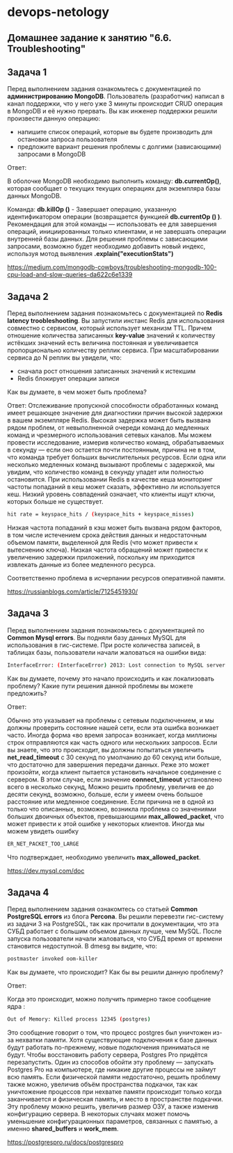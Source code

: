 # devops-netology

## Домашнее задание к занятию "6.6. Troubleshooting"

## Задача 1

Перед выполнением задания ознакомьтесь с документацией по **администрированию MongoDB**.
Пользователь (разработчик) написал в канал поддержки, что у него уже 3 минуты происходит CRUD операция в MongoDB и её нужно прервать.
Вы как инженер поддержки решили произвести данную операцию:

* напишите список операций, которые вы будете производить для остановки запроса пользователя
* предложите вариант решения проблемы с долгими (зависающими) запросами в MongoDB

Ответ:

В оболочке MongoDB необходимо выполнить команду: **db.currentOp()**, 
которая сообщает о текущих текущих операциях для экземпляра базы данных MongoDB.

Команда: **db.killOp (<opid>)** - Завершает операцию, указанную идентификатором операции (возвращается функцией **db.currentOp () )**. 
Рекомендация для этой команды — использовать ее для завершения операций, инициированных только клиентами,
и не завершать операции внутренней базы данных.
Для решения проблемы с зависающими запросами, возможно будет необходимо  добавить новый индекс,
используя мотод выявления **.explain("executionStats")**

https://medium.com/mongodb-cowboys/troubleshooting-mongodb-100-cpu-load-and-slow-queries-da622c6e1339

## Задача 2

Перед выполнением задания познакомьтесь с документацией по **Redis latency troobleshooting**.
Вы запустили инстанс Redis для использования совместно с сервисом, который использует механизм TTL. 
Причем отношение количества записанных **key-value** значений к количеству истёкших значений есть величина постоянная 
и увеличивается пропорционально количеству реплик сервиса.
При масштабировании сервиса до N реплик вы увидели, что:
- сначала рост отношения записанных значений к истекшим
- Redis блокирует операции записи

Как вы думаете, в чем может быть проблема?

Ответ:
Отслеживание пропускной способности обработанных команд имеет решающее значение для диагностики причин высокой задержки 
в вашем экземпляре Redis. Высокая задержка может быть вызвана рядом проблем, от невыполненной очереди команд до медленных
команд и чрезмерного использования сетевых каналов. Мы можем провести исследование, измерив количество команд, 
обрабатываемых в секунду — если оно остается почти постоянным, причина не в том, что команда требует больших 
вычислительных ресурсов. Если одна или несколько медленных команд вызывают проблемы с задержкой, мы увидим,
что количество команд в секунду упадет или полностью остановится.
При использовании Redis в качестве кеша мониторинг частоты попаданий в кеш может сказать, эффективно ли используется кеш. 
Низкий уровень совпадений означает, что клиенты ищут ключи, которых больше не существует. 

```bash
hit rate = keyspace_hits / (keyspace_hits + keyspace_misses)
```
Низкая частота попаданий в кэш может быть вызвана рядом факторов, в том числе истечением срока действия данных 
и недостаточным объемом памяти, выделенной для Redis (что может привести к вытеснению ключа). 
Низкая частота обращений может привести к увеличению задержки приложений, поскольку им приходится извлекать данные 
из более медленного ресурса.

Соответственно проблема в исчерпании ресурсов оперативной памяти.

https://russianblogs.com/article/7125451930/

## Задача 3

Перед выполнением задания познакомьтесь с документацией по **Common Mysql errors**.
Вы подняли базу данных MySQL для использования в гис-системе. При росте количества записей, в таблицах базы,
пользователи начали жаловаться на ошибки вида:
       
```bash
InterfaceError: (InterfaceError) 2013: Lost connection to MySQL server during query u'SELECT..... '
```

Как вы думаете, почему это начало происходить и как локализовать проблему?
Какие пути решения данной проблемы вы можете предложить?

Ответ:

Обычно это указывает на проблемы с сетевым подключением, и мы должны проверить состояние нашей сети, если эта ошибка возникает часто. 
Иногда форма «во время запроса» возникает, когда миллионы строк отправляются как часть одного или нескольких запросов. 
Если вы знаете, что это происходит, вы должны попытаться увеличить **net_read_timeout** с 30 секунд по умолчанию до 60 секунд или больше,
что достаточно для завершения передачи данных.
Реже это может произойти, когда клиент пытается установить начальное соединение с сервером. В этом случае,
если значение **connect_timeout** установлено всего в несколько секунд, 
Можно решить проблему, увеличив ее до десяти секунд, возможно, больше, если у имеем очень большое расстояние или медленное соединение. 
Если причина не в одной из только что описанных, возможно, возникла проблема со значениями больших двоичных объектов,
превышающими **max_allowed_packet**, что может привести к этой ошибке у некоторых клиентов.
Иногда мы можем увидеть ошибку
```bash
ER_NET_PACKET_TOO_LARGE
```
Что подтверждает, необходимо увеличить **max_allowed_packet**.

https://dev.mysql.com/doc


## Задача 4

Перед выполнением задания ознакомтесь со статьей **Common PostgreSQL errors** из блога **Percona**.
Вы решили перевезти гис-систему из задачи 3 на PostgreSQL, так как прочитали в документации, 
что эта СУБД работает с большим объемом данных лучше, чем MySQL.
После запуска пользователи начали жаловаться, что СУБД время от времени становится недоступной. В dmesg вы видите, что:

```bash 
postmaster invoked oom-killer
```

Как вы думаете, что происходит?
Как бы вы решили данную проблему?

Ответ:

Когда это происходит, можно получить примерно такое сообщение ядра :
```bash
Out of Memory: Killed process 12345 (postgres)
```
Это сообщение говорит о том, что процесс postgres был уничтожен из-за нехватки памяти.
Хотя существующие подключения к базе данных будут работать по-прежнему, 
новые подключения приниматься не будут. Чтобы восстановить работу сервера, Postgres Pro придётся перезапустить. 
Один из способов обойти эту проблему — запускать Postgres Pro на компьютере, 
где никакие другие процессы не займут всю память. Если физической памяти недостаточно, решить проблему также можно,
увеличив объём пространства подкачки, так как уничтожение процессов при нехватке памяти происходит 
только когда заканчивается и физическая память, и место в пространстве подкачки. 
Эту проблему можно решить, увеличив размер ОЗУ, а также изменив конфигурацию сервера. 
В некоторых случаях может помочь уменьшение конфигурационных параметров, связанных с памятью, а именно **shared_buffers** и **work_mem**.

https://postgrespro.ru/docs/postgrespro




